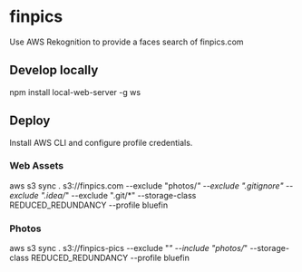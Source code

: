 # finpics
Use AWS Rekognition to provide a faces search of finpics.com

## Develop locally
npm install local-web-server -g
ws

## Deploy
Install AWS CLI and configure profile credentials.

### Web Assets
aws s3 sync . s3://finpics.com --exclude "photos/*" --exclude ".gitignore" --exclude ".idea/*" --exclude ".git/*" --storage-class REDUCED_REDUNDANCY --profile bluefin

### Photos
aws s3 sync . s3://finpics-pics --exclude "*" --include "photos/*" --storage-class REDUCED_REDUNDANCY --profile bluefin
